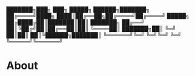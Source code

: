  
 ███████╗███╗   ███╗ █████╗  ██████╗███████╗
 ██╔════╝████╗ ████║██╔══██╗██╔════╝██╔════╝
 █████╗  ██╔████╔██║███████║██║     ███████╗
 ██╔══╝  ██║╚██╔╝██║██╔══██║██║     ╚════██║
 ███████╗██║ ╚═╝ ██║██║  ██║╚██████╗███████║
 ╚══════╝╚═╝     ╚═╝╚═╝  ╚═╝ ╚═════╝╚══════╝

# About



